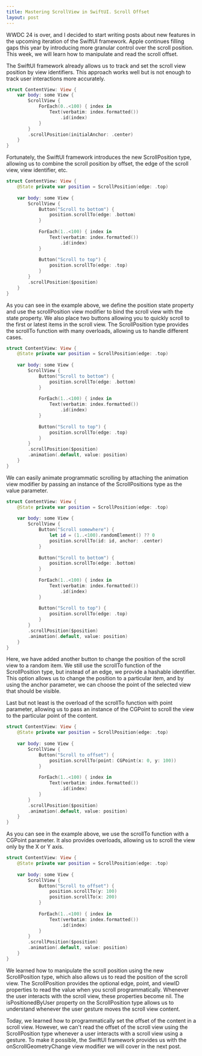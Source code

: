 ```yaml
---
title: Mastering ScrollView in SwiftUI. Scroll Offset
layout: post
---
```


WWDC 24 is over, and I decided to start writing posts about new features in the upcoming iteration of the SwiftUI framework. Apple continues filling gaps this year by introducing more granular control over the scroll position. This week, we will learn how to manipulate and read the scroll offset.

The SwiftUI framework already allows us to track and set the scroll view position by view identifiers. This approach works well but is not enough to track user interactions more accurately.

```swift
struct ContentView: View {
    var body: some View {
        ScrollView {
            ForEach(0..<100) { index in
                Text(verbatim: index.formatted())
                    .id(index)
            }
        }
        .scrollPosition(initialAnchor: .center)
    }
}
```

Fortunately, the SwiftUI framework introduces the new ScrollPosition type, allowing us to combine the scroll position by offset, the edge of the scroll view, view identifier, etc.

```swift
struct ContentView: View {
    @State private var position = ScrollPosition(edge: .top)
    
    var body: some View {
        ScrollView {
            Button("Scroll to bottom") {
                position.scrollTo(edge: .bottom)
            }
            
            ForEach(1..<100) { index in
                Text(verbatim: index.formatted())
                    .id(index)
            }
            
            Button("Scroll to top") {
                position.scrollTo(edge: .top)
            }
        }
        .scrollPosition($position)
    }
}
```

As you can see in the example above, we define the position state property and use the scrollPosition view modifier to bind the scroll view with the state property. We also place two buttons allowing you to quickly scroll to the first or latest items in the scroll view. The ScrollPosition type provides the scrollTo function with many overloads, allowing us to handle different cases.

```swift
struct ContentView: View {
    @State private var position = ScrollPosition(edge: .top)
    
    var body: some View {
        ScrollView {
            Button("Scroll to bottom") {
                position.scrollTo(edge: .bottom)
            }
            
            ForEach(1..<100) { index in
                Text(verbatim: index.formatted())
                    .id(index)
            }
            
            Button("Scroll to top") {
                position.scrollTo(edge: .top)
            }
        }
        .scrollPosition($position)
        .animation(.default, value: position)
    }
}
```

We can easily animate programmatic scrolling by attaching the animation view modifier by passing an instance of the ScrollPositions type as the value parameter.

```swift
struct ContentView: View {
    @State private var position = ScrollPosition(edge: .top)
    
    var body: some View {
        ScrollView {
            Button("Scroll somewhere") {
                let id = (1..<100).randomElement() ?? 0
                position.scrollTo(id: id, anchor: .center)
            }
            
            Button("Scroll to bottom") {
                position.scrollTo(edge: .bottom)
            }
            
            ForEach(1..<100) { index in
                Text(verbatim: index.formatted())
                    .id(index)
            }
            
            Button("Scroll to top") {
                position.scrollTo(edge: .top)
            }
        }
        .scrollPosition($position)
        .animation(.default, value: position)
    }
}
```

Here, we have added another button to change the position of the scroll view to a random item. We still use the scrollTo function of the ScrollPosition type, but instead of an edge, we provide a hashable identifier. This option allows us to change the position to a particular item, and by using the anchor parameter, we can choose the point of the selected view that should be visible.

Last but not least is the overload of the scrollTo function with point parameter, allowing us to pass an instance of the CGPoint to scroll the view to the particular point of the content. 

```swift
struct ContentView: View {
    @State private var position = ScrollPosition(edge: .top)
    
    var body: some View {
        ScrollView {
            Button("Scroll to offset") {
                position.scrollTo(point: CGPoint(x: 0, y: 100))
            }
            
            ForEach(1..<100) { index in
                Text(verbatim: index.formatted())
                    .id(index)
            }
        }
        .scrollPosition($position)
        .animation(.default, value: position)
    }
}
```

As you can see in the example above, we use the scrollTo function with a CGPoint parameter. It also provides overloads, allowing us to scroll the view only by the X or Y axis.

```swift
struct ContentView: View {
    @State private var position = ScrollPosition(edge: .top)
    
    var body: some View {
        ScrollView {            
            Button("Scroll to offset") {
                position.scrollTo(y: 100)
                position.scrollTo(x: 200)
            }
            
            ForEach(1..<100) { index in
                Text(verbatim: index.formatted())
                    .id(index)
            }
        }
        .scrollPosition($position)
        .animation(.default, value: position)
    }
}
```

We learned how to manipulate the scroll position using the new ScrollPosition type, which also allows us to read the position of the scroll view. The ScrollPosition provides the optional edge, point, and viewID properties to read the value when you scroll programmatically. Whenever the user interacts with the scroll view, these properties become nil. The isPositionedByUser property on the ScrollPosition type allows us to understand whenever the user gesture moves the scroll view content.

Today, we learned how to programmatically set the offset of the content in a scroll view. However, we can't read the offset of the scroll view using the ScrollPosition type whenever a user interacts with a scroll view using a gesture. To make it possible, the SwiftUI framework provides us with the onScrollGeometryChange view modifier we will cover in the next post.
